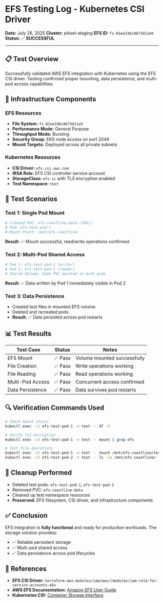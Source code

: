 # EFS Testing Log - Kubernetes CSI Driver

**Date:** July 26, 2025
**Cluster:** piksel-staging
**EFS ID:** `fs-01ee336c8673d11e9`
**Status:** ✅ **SUCCESSFUL**

---

## 📋 Test Overview

Successfully validated AWS EFS integration with Kubernetes using the EFS CSI driver. Testing confirmed proper mounting, data persistence, and multi-pod access capabilities.

## 🔧 Infrastructure Components

### EFS Resources

- **File System:** `fs-01ee336c8673d11e9`
- **Performance Mode:** General Purpose
- **Throughput Mode:** Bursting
- **Security Group:** EKS node access on port 2049
- **Mount Targets:** Deployed across all private subnets

### Kubernetes Resources

- **CSI Driver:** `efs.csi.aws.com`
- **IRSA Role:** EFS CSI controller service account
- **StorageClass:** `efs-sc` with TLS encryption enabled
- **Test Namespace:** `test`

## 🧪 Test Scenarios

### Test 1: Single Pod Mount

```yaml
# Created PVC: efs-coastline-data (10Gi)
# Pod: efs-test-pod-1
# Mount Point: /mnt/efs-coastline
```

**Result:** ✅ Mount successful, read/write operations confirmed

### Test 2: Multi-Pod Shared Access

```yaml
# Pod 1: efs-test-pod-1 (writer)
# Pod 2: efs-test-pod-2 (reader)
# Shared Volume: Same PVC mounted on both pods
```

**Result:** ✅ Data written by Pod 1 immediately visible in Pod 2

### Test 3: Data Persistence

- Created test files in mounted EFS volume
- Deleted and recreated pods
- **Result:** ✅ Data persisted across pod restarts

## 📊 Test Results

| Test Case        | Status  | Notes                       |
| ---------------- | ------- | --------------------------- |
| EFS Mount        | ✅ Pass | Volume mounted successfully |
| File Creation    | ✅ Pass | Write operations working    |
| File Reading     | ✅ Pass | Read operations working     |
| Multi-Pod Access | ✅ Pass | Concurrent access confirmed |
| Data Persistence | ✅ Pass | Data survives pod restarts  |

## 🔍 Verification Commands Used

```bash
# Check mount status
kubectl exec -it efs-test-pod-1 -n test -- df -h

# Verify TLS encryption
kubectl exec -it efs-test-pod-1 -n test -- mount | grep efs

# Test file operations
kubectl exec -it efs-test-pod-1 -n test -- touch /mnt/efs-coastline/test-file.txt
kubectl exec -it efs-test-pod-2 -n test -- ls -la /mnt/efs-coastline/
```

## 🧹 Cleanup Performed

- Deleted test pods: `efs-test-pod-1`, `efs-test-pod-2`
- Removed PVC: `efs-coastline-data`
- Cleaned up test namespace resources
- **Preserved:** EFS filesystem, CSI driver, and infrastructure components

## ✅ Conclusion

EFS integration is **fully functional** and ready for production workloads. The storage solution provides:

- ✅ Reliable persistent storage
- ✅ Multi-pod shared access
- ✅ Data persistence across pod lifecycles

## 🔗 References

- **EFS CSI Driver:** `terraform-aws-modules/iam/aws//modules/iam-role-for-service-accounts-eks`
- **AWS EFS Documentation:** [Amazon EFS User Guide](https://docs.aws.amazon.com/efs/)
- **Kubernetes CSI:** [Container Storage Interface](https://kubernetes-csi.github.io/docs/)
